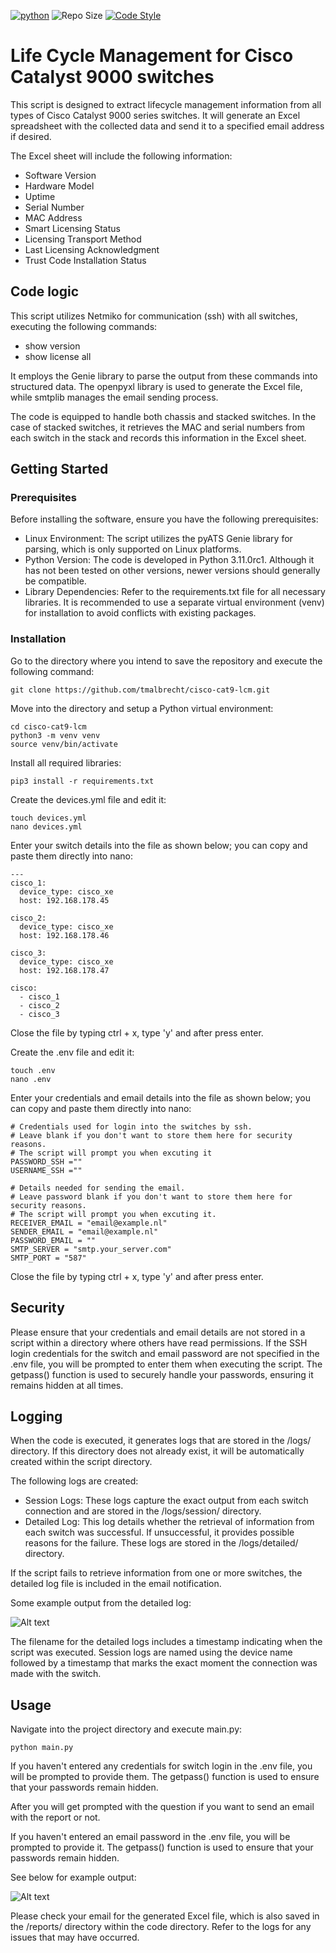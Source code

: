 [![python](https://img.shields.io/badge/python-3.11-blue.svg)](https://www.python.org)
![Repo Size](https://img.shields.io/github/repo-size/Sulstice/global-chem)
[![Code Style](https://img.shields.io/badge/code%20style-black-000000.svg)](https://github.com/ambv/black)

# Life Cycle Management for Cisco Catalyst 9000 switches

This script is designed to extract lifecycle management information from all types of Cisco Catalyst 9000 series switches. It will generate an Excel spreadsheet with the collected data and send it to a specified email address if desired.

The Excel sheet will include the following information:

 * Software Version
 * Hardware Model
 * Uptime
 * Serial Number
 * MAC Address
 * Smart Licensing Status
 * Licensing Transport Method
 * Last Licensing Acknowledgment
 * Trust Code Installation Status

## Code logic

This script utilizes Netmiko for communication (ssh) with all switches, executing the following commands:

  * show version
  * show license all

It employs the Genie library to parse the output from these commands into structured data. The openpyxl library is used to generate the Excel file, while smtplib manages the email sending process.

The code is equipped to handle both chassis and stacked switches. In the case of stacked switches, it retrieves the MAC and serial numbers from each switch in the stack and records this information in the Excel sheet.

## Getting Started

### Prerequisites

Before installing the software, ensure you have the following prerequisites:

 * Linux Environment: The script utilizes the pyATS Genie library for parsing, which is only supported on Linux platforms.
 * Python Version: The code is developed in Python 3.11.0rc1. Although it has not been tested on other versions, newer versions should generally be compatible.
 * Library Dependencies: Refer to the requirements.txt file for all necessary libraries. It is recommended to use a separate virtual environment (venv) for installation to avoid conflicts with existing packages.
  
### Installation

Go to the directory where you intend to save the repository and execute the following command:

```
git clone https://github.com/tmalbrecht/cisco-cat9-lcm.git
```

Move into the directory and setup a Python virtual environment:

```
cd cisco-cat9-lcm
python3 -m venv venv 
source venv/bin/activate
```

Install all required libraries:

```
pip3 install -r requirements.txt
```

Create the devices.yml file and edit it:
```
touch devices.yml
nano devices.yml
```

Enter your switch details into the file as shown below; you can copy and paste them directly into nano:

```
---
cisco_1:
  device_type: cisco_xe
  host: 192.168.178.45

cisco_2:
  device_type: cisco_xe
  host: 192.168.178.46

cisco_3:
  device_type: cisco_xe
  host: 192.168.178.47

cisco:
  - cisco_1
  - cisco_2
  - cisco_3
```
Close the file by typing ctrl + x, type 'y' and after press enter.

Create the .env file and edit it:
```
touch .env
nano .env
```

Enter your credentials and email details into the file as shown below; you can copy and paste them directly into nano:
```
# Credentials used for login into the switches by ssh.
# Leave blank if you don't want to store them here for security reasons.
# The script will prompt you when excuting it
PASSWORD_SSH =""
USERNAME_SSH =""

# Details needed for sending the email.
# Leave password blank if you don't want to store them here for security reasons.
# The script will prompt you when excuting it.
RECEIVER_EMAIL = "email@example.nl"
SENDER_EMAIL = "email@example.nl"
PASSWORD_EMAIL = ""
SMTP_SERVER = "smtp.your_server.com"
SMTP_PORT = "587"
```
Close the file by typing ctrl + x, type 'y' and after press enter.

## Security 

Please ensure that your credentials and email details are not stored in a script within a directory where others have read permissions. If the SSH login credentials for the switch and email password are not specified in the .env file, you will be prompted to enter them when executing the script. The getpass() function is used to securely handle your passwords, ensuring it remains hidden at all times.

## Logging

When the code is executed, it generates logs that are stored in the /logs/ directory. If this directory does not already exist, it will be automatically created within the script directory.

The following logs are created:
  * Session Logs: These logs capture the exact output from each switch connection and are stored in the /logs/session/ directory.
  * Detailed Log: This log details whether the retrieval of information from each switch was successful. If unsuccessful, it provides possible reasons for the failure. These logs are stored in the /logs/detailed/ directory.

If the script fails to retrieve information from one or more switches, the detailed log file is included in the email notification. 


Some example output from the detailed log:

![Alt text](https://github.com/tmalbrecht/cisco-cat9-lcm/blob/master/images/example_log_detailed.JPG)



The filename for the detailed logs includes a timestamp indicating when the script was executed. Session logs are named using the device name followed by a timestamp that marks the exact moment the connection was made with the switch.

## Usage

Navigate into the project directory and execute main.py:

```
python main.py
```

If you haven't entered any credentials for switch login in the .env file, you will be prompted to provide them. The getpass() function is used to ensure that your passwords remain hidden.

After you will get prompted with the question if you want to send an email with the report or not.

If you haven't entered an email password in the .env file, you will be prompted to provide it. The getpass() function is used to ensure that your passwords remain hidden.

See below for example output:

![Alt text](https://github.com/tmalbrecht/cisco-cat9-lcm/blob/master/images/example_output.JPG)


Please check your email for the generated Excel file, which is also saved in the /reports/ directory within the code directory. Refer to the logs for any issues that may have occurred.




